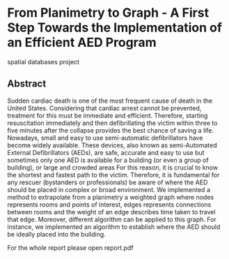 # From Planimetry to Graph - A First Step Towards the Implementation of an Efficient AED Program
spatial databases project

## Abstract
Sudden cardiac death is one of the most frequent cause of death in the United States. Considering that
cardiac arrest cannot be prevented, treatment for this must be immediate and efficient. Therefore, starting
resuscitation immediately and then defibrillating the victim within three to five minutes after the collapse
provides the best chance of saving a life.
Nowadays, small and easy to use semi-automatic defibrillators have become widely available. These devices,
also known as semi-Automated External Defibrillators (AEDs), are safe, accurate and easy to use but
sometimes only one AED is available for a building (or even a group of building), or large and crowded
areas For this reason, it is crucial to know the shortest and fastest path to the victim. Therefore, it is
fundamental for any rescuer (bystanders or professionals) be aware of where the AED should be placed in
complex or broad environment.
We implemented a method to extrapolate from a planimetry a weighted graph where nodes represents rooms
and points of interest, edges represents connections between rooms and the weight of an edge describes time
taken to travel that edge. Moreover, different algorithm can be applied to this graph. For instance, we
implemented an algorithm to establish where the AED should be ideally placed into the building.


For the whole report please open report.pdf
